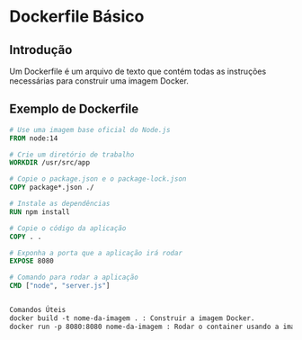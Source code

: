 # Dockerfile Básico

## Introdução

Um Dockerfile é um arquivo de texto que contém todas as instruções necessárias para construir uma imagem Docker.

## Exemplo de Dockerfile

```Dockerfile
# Use uma imagem base oficial do Node.js
FROM node:14

# Crie um diretório de trabalho
WORKDIR /usr/src/app

# Copie o package.json e o package-lock.json
COPY package*.json ./

# Instale as dependências
RUN npm install

# Copie o código da aplicação
COPY . .

# Exponha a porta que a aplicação irá rodar
EXPOSE 8080

# Comando para rodar a aplicação
CMD ["node", "server.js"]


Comandos Úteis
docker build -t nome-da-imagem . : Construir a imagem Docker.
docker run -p 8080:8080 nome-da-imagem : Rodar o container usando a imagem que fez o build.